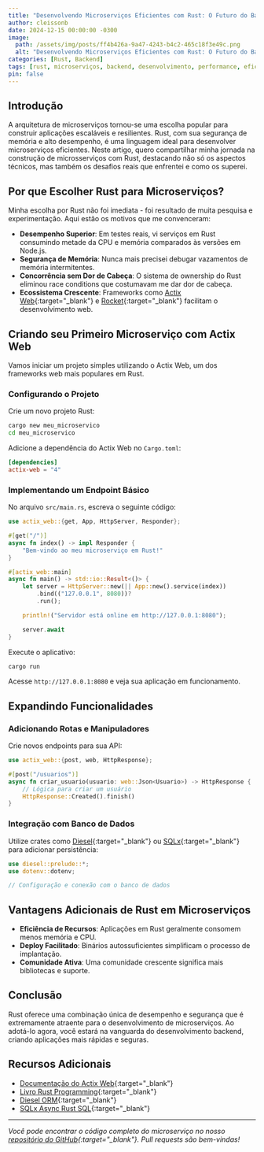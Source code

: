 ```yaml
---
title: "Desenvolvendo Microserviços Eficientes com Rust: O Futuro do Backend"
author: cleissonb
date: 2024-12-15 00:00:00 -0300
image:
  path: /assets/img/posts/ff4b426a-9a47-4243-b4c2-465c18f3e49c.png
  alt: "Desenvolvendo Microserviços Eficientes com Rust: O Futuro do Backend"
categories: [Rust, Backend]
tags: [rust, microserviços, backend, desenvolvimento, performance, eficiência]
pin: false
---
```


## Introdução

A arquitetura de microserviços tornou-se uma escolha popular para construir aplicações escaláveis e resilientes. Rust, com sua segurança de memória e alto desempenho, é uma linguagem ideal para desenvolver microserviços eficientes. Neste artigo, quero compartilhar minha jornada na construção de microsserviços com Rust, destacando não só os aspectos técnicos, mas também os desafios reais que enfrentei e como os superei.

## Por que Escolher Rust para Microserviços?

Minha escolha por Rust não foi imediata - foi resultado de muita pesquisa e experimentação. Aqui estão os motivos que me convenceram:

- **Desempenho Superior**: Em testes reais, vi serviços em Rust consumindo metade da CPU e memória comparados às versões em Node.js.
- **Segurança de Memória**: Nunca mais precisei debugar vazamentos de memória intermitentes.
- **Concorrência sem Dor de Cabeça**: O sistema de ownership do Rust eliminou race conditions que costumavam me dar dor de cabeça.
- **Ecossistema Crescente**: Frameworks como [Actix Web](https://actix.rs/){:target="_blank"} e [Rocket](https://rocket.rs/){:target="_blank"} facilitam o desenvolvimento web.

## Criando seu Primeiro Microserviço com Actix Web

Vamos iniciar um projeto simples utilizando o Actix Web, um dos frameworks web mais populares em Rust.

### Configurando o Projeto

Crie um novo projeto Rust:

```bash
cargo new meu_microservico
cd meu_microservico
```

Adicione a dependência do Actix Web no `Cargo.toml`:

```toml
[dependencies]
actix-web = "4"
```

### Implementando um Endpoint Básico

No arquivo `src/main.rs`, escreva o seguinte código:

```rust
use actix_web::{get, App, HttpServer, Responder};

#[get("/")]
async fn index() -> impl Responder {
    "Bem-vindo ao meu microserviço em Rust!"
}

#[actix_web::main]
async fn main() -> std::io::Result<()> {
    let server = HttpServer::new(|| App::new().service(index))
        .bind(("127.0.0.1", 8080))?
        .run();

    println!("Servidor está online em http://127.0.0.1:8080");

    server.await
}
```

Execute o aplicativo:

```bash
cargo run
```

Acesse `http://127.0.0.1:8080` e veja sua aplicação em funcionamento.

## Expandindo Funcionalidades

### Adicionando Rotas e Manipuladores

Crie novos endpoints para sua API:

```rust
use actix_web::{post, web, HttpResponse};

#[post("/usuarios")]
async fn criar_usuario(usuario: web::Json<Usuario>) -> HttpResponse {
    // Lógica para criar um usuário
    HttpResponse::Created().finish()
}
```

### Integração com Banco de Dados

Utilize crates como [Diesel](https://diesel.rs/){:target="_blank"} ou [SQLx](https://github.com/launchbadge/sqlx){:target="_blank"} para adicionar persistência:

```rust
use diesel::prelude::*;
use dotenv::dotenv;

// Configuração e conexão com o banco de dados
```

## Vantagens Adicionais de Rust em Microserviços

- **Eficiência de Recursos**: Aplicações em Rust geralmente consomem menos memória e CPU.
- **Deploy Facilitado**: Binários autossuficientes simplificam o processo de implantação.
- **Comunidade Ativa**: Uma comunidade crescente significa mais bibliotecas e suporte.

## Conclusão

Rust oferece uma combinação única de desempenho e segurança que é extremamente atraente para o desenvolvimento de microserviços. Ao adotá-lo agora, você estará na vanguarda do desenvolvimento backend, criando aplicações mais rápidas e seguras.

## Recursos Adicionais

- [Documentação do Actix Web](https://actix.rs/){:target="_blank"}
- [Livro Rust Programming](https://doc.rust-lang.org/book/){:target="_blank"}
- [Diesel ORM](https://diesel.rs/){:target="_blank"}
- [SQLx Async Rust SQL](https://github.com/launchbadge/sqlx){:target="_blank"}

---

_Você pode encontrar o código completo do microserviço no nosso [repositório do GitHub](https://github.com/cleissonbarbosa/rust-microservice){:target="\_blank"}. Pull requests são bem-vindas!_